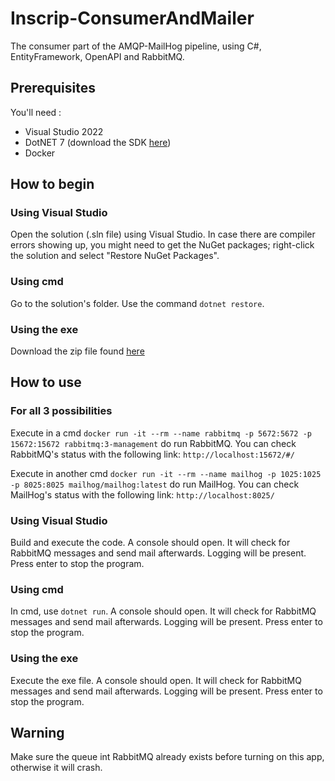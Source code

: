 # Inscrip-ConsumerAndMailer

The consumer part of the AMQP-MailHog pipeline, using C#, EntityFramework, OpenAPI and RabbitMQ.

## Prerequisites

You'll need :
- Visual Studio 2022
- DotNET 7 (download the SDK [here](https://dotnet.microsoft.com/en-us/download/dotnet/7.0))
- Docker

## How to begin

### Using Visual Studio
Open the solution (.sln file) using Visual Studio. In case there are compiler errors showing up, you might need to get the NuGet packages; right-click the solution and select "Restore NuGet Packages".

### Using cmd
Go to the solution's folder. Use the command `dotnet restore`.

### Using the exe
Download the zip file found [here](https://github.com/Gameplushy/Inscrip-ConsumerAndMailer/releases/tag/full-release)

## How to use

### For all 3 possibilities
Execute in a cmd `docker run -it --rm --name rabbitmq -p 5672:5672 -p 15672:15672 rabbitmq:3-management` do run RabbitMQ.
You can check RabbitMQ's status with the following link: `http://localhost:15672/#/` 

Execute in another cmd `docker run -it --rm --name mailhog -p 1025:1025 -p 8025:8025 mailhog/mailhog:latest` do run MailHog.
You can check MailHog's status with the following link: `http://localhost:8025/` 

### Using Visual Studio
Build and execute the code. A console should open. It will check for RabbitMQ messages and send mail afterwards. Logging will be present. Press enter to stop the program.

### Using cmd
In cmd, use `dotnet run`. A console should open. It will check for RabbitMQ messages and send mail afterwards. Logging will be present. Press enter to stop the program.

### Using the exe
Execute the exe file. A console should open. It will check for RabbitMQ messages and send mail afterwards. Logging will be present. Press enter to stop the program.

## Warning
Make sure the queue int RabbitMQ already exists before turning on this app, otherwise it will crash.